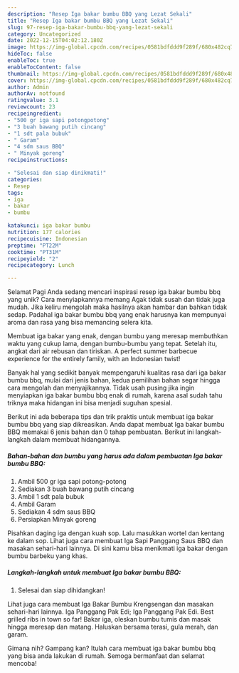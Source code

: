 ```yaml
---
description: "Resep Iga bakar bumbu BBQ yang Lezat Sekali"
title: "Resep Iga bakar bumbu BBQ yang Lezat Sekali"
slug: 97-resep-iga-bakar-bumbu-bbq-yang-lezat-sekali
category: Uncategorized
date: 2022-12-15T04:02:12.180Z
image: https://img-global.cpcdn.com/recipes/0581bdfddd9f289f/680x482cq70/iga-bakar-bumbu-bbq-foto-resep-utama.jpg
hideToc: false
enableToc: true
enableTocContent: false
thumbnail: https://img-global.cpcdn.com/recipes/0581bdfddd9f289f/680x482cq70/iga-bakar-bumbu-bbq-foto-resep-utama.jpg
cover: https://img-global.cpcdn.com/recipes/0581bdfddd9f289f/680x482cq70/iga-bakar-bumbu-bbq-foto-resep-utama.jpg
author: Admin
authorAv: notfound
ratingvalue: 3.1
reviewcount: 23
recipeingredient:
- "500 gr iga sapi potongpotong"
- "3 buah bawang putih cincang"
- "1 sdt pala bubuk"
- " Garam"
- "4 sdm saus BBQ"
- " Minyak goreng"
recipeinstructions:

- "Selesai dan siap dinikmati!"
categories:
- Resep
tags:
- iga
- bakar
- bumbu

katakunci: iga bakar bumbu 
nutrition: 177 calories
recipecuisine: Indonesian
preptime: "PT22M"
cooktime: "PT31M"
recipeyield: "2"
recipecategory: Lunch

---
```



Selamat Pagi Anda sedang mencari inspirasi resep iga bakar bumbu bbq yang unik? Cara menyiapkannya memang Agak tidak susah dan tidak juga mudah. Jika keliru mengolah maka hasilnya akan hambar dan bahkan tidak sedap. Padahal iga bakar bumbu bbq yang enak harusnya kan mempunyai aroma dan rasa yang bisa memancing selera kita.


Membuat iga bakar yang enak, dengan bumbu yang meresap membuthkan waktu yang cukup lama, dengan bumbu-bumbu yang tepat. Setelah itu, angkat dari air rebusan dan tiriskan. A perfect summer barbecue experience for the entirely family, with an Indonesian twist!

Banyak hal yang sedikit banyak mempengaruhi kualitas rasa dari iga bakar bumbu bbq, mulai dari jenis bahan, kedua pemilihan bahan segar hingga cara mengolah dan menyajikannya. Tidak usah pusing jika ingin menyiapkan iga bakar bumbu bbq enak di rumah, karena asal sudah tahu triknya maka hidangan ini bisa menjadi suguhan spesial.


Berikut ini ada beberapa tips dan trik praktis untuk membuat iga bakar bumbu bbq yang siap dikreasikan. Anda dapat membuat Iga bakar bumbu BBQ memakai 6 jenis bahan dan 0 tahap pembuatan. Berikut ini langkah-langkah dalam membuat hidangannya.

<!--inarticleads1-->

##### Bahan-bahan dan bumbu yang harus ada dalam pembuatan Iga bakar bumbu BBQ:

1. Ambil 500 gr iga sapi potong-potong
1. Sediakan 3 buah bawang putih cincang
1. Ambil 1 sdt pala bubuk
1. Ambil  Garam
1. Sediakan 4 sdm saus BBQ
1. Persiapkan  Minyak goreng


Pisahkan daging iga dengan kuah sop. Lalu masukkan wortel dan kentang ke dalam sop. Lihat juga cara membuat Iga Sapi Panggang Saus BBQ dan masakan sehari-hari lainnya. Di sini kamu bisa menikmati iga bakar dengan bumbu barbeku yang khas. 

<!--inarticleads2-->

##### Langkah-langkah untuk membuat Iga bakar bumbu BBQ:


1. Selesai dan siap dihidangkan!

Lihat juga cara membuat Iga Bakar Bumbu Krengsengan dan masakan sehari-hari lainnya. Iga Panggang Pak Edi; Iga Panggang Pak Edi. Best grilled ribs in town so far! Bakar iga, oleskan bumbu tumis dan masak hingga meresap dan matang. Haluskan bersama terasi, gula merah, dan garam. 

Gimana nih? Gampang kan? Itulah cara membuat iga bakar bumbu bbq yang bisa anda lakukan di rumah. Semoga bermanfaat dan selamat mencoba!
